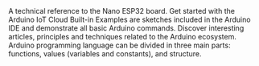 <EssentialsColumn title="Tutorials for Nano ESP32">
<EssentialElement title="Nano ESP32 Cheat Sheet" type="tutorial" link="/tutorials/nano-esp32/cheat-sheet">
    A technical reference to the Nano ESP32 board.
  </EssentialElement>

<EssentialElement title="Arduino IoT Cloud" type="tutorial" link="/arduino-cloud/getting-started-with-the-arduino-iot-cloud">
    Get started with the Arduino IoT Cloud
  </EssentialElement>
</EssentialsColumn>

<EssentialsColumn title="Arduino Basics">
  <EssentialElement title="Built-in Examples" type="tutorial" link="/built-in-examples/">
    Built-in Examples are sketches included in the Arduino IDE and demonstrate all basic Arduino commands. 
  </EssentialElement>
  <EssentialElement title="Learn" type="resource" link="/learn">
    Discover interesting articles, principles and techniques related to the Arduino ecosystem.
  </EssentialElement>
  <EssentialElement title="Language References" type="resource" link="https://www.arduino.cc/reference/en/">
  Arduino programming language can be divided in three main parts: functions, values (variables and constants), and structure.
  </EssentialElement>
</EssentialsColumn>